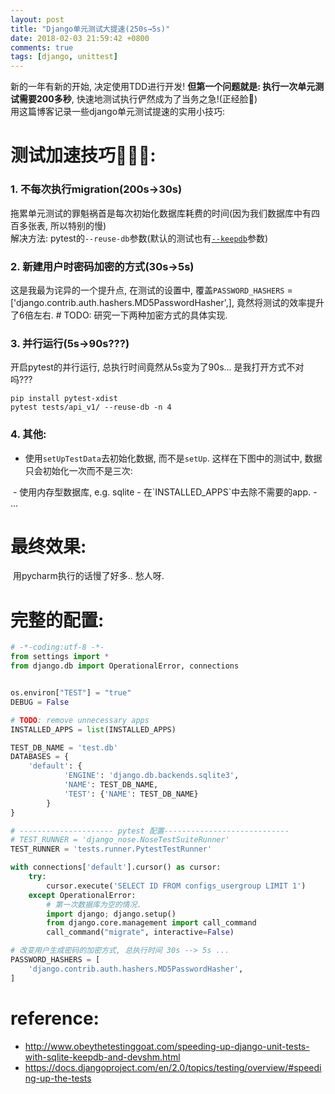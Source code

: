 ```yaml
---
layout: post
title: "Django单元测试大提速(250s→5s)"
date: 2018-02-03 21:59:42 +0800
comments: true
tags: [django, unittest]
---
```


新的一年有新的开始, 决定使用TDD进行开发! **但第一个问题就是: 执行一次单元测试需要200多秒**, 快速地测试执行俨然成为了当务之急!(正经脸🤭)   
用这篇博客记录一些django单元测试提速的实用小技巧:    
<img style="max-height:300px" class="lazy" data-original="/images/blog/180203_unittest_speedup/api_v1_test.gif">
<!--more-->
  

# 测试加速技巧🚀🚀🚀:

### 1. 不每次执行migration(200s→30s)
拖累单元测试的罪魁祸首是每次初始化数据库耗费的时间(因为我们数据库中有四百多张表, 所以特别的慢)    
解决方法: pytest的`--reuse-db`参数(默认的测试也有[`--keepdb`](https://docs.djangoproject.com/en/2.0/ref/django-admin/#cmdoption-test-keepdb)参数)    


### 2. 新建用户时密码加密的方式(30s→5s)
这是我最为诧异的一个提升点, 在测试的设置中, 覆盖`PASSWORD_HASHERS` = ['django.contrib.auth.hashers.MD5PasswordHasher',], 竟然将测试的效率提升了6倍左右.        # TODO: 研究一下两种加密方式的具体实现.  


### 3. 并行运行(5s→90s???)
开启pytest的并行运行, 总执行时间竟然从5s变为了90s... 是我打开方式不对吗???   
```
pip install pytest-xdist
pytest tests/api_v1/ --reuse-db -n 4
```


### 4. 其他:
- 使用`setUpTestData`去初始化数据, 而不是`setUp`. 这样在下图中的测试中, 数据只会初始化一次而不是三次:   
<img style="max-height:200px" class="lazy" data-original="/images/blog/180203_unittest_speedup/setUpTestData.jpg">
- 使用内存型数据库, e.g. sqlite
- 在`INSTALLED_APPS`中去除不需要的app.
- ...
 


# 最终效果:
<img style="max-height:300px" class="lazy" data-original="/images/blog/180203_unittest_speedup/api_v1_test.jpg">   
用pycharm执行的话慢了好多.. 愁人呀.   
<img style="max-height:400px" class="lazy" data-original="/images/blog/180203_unittest_speedup/api_v1_test_pycharm.jpg">   


# 完整的配置: 
``` python
# -*-coding:utf-8 -*-
from settings import *
from django.db import OperationalError, connections


os.environ["TEST"] = "true"
DEBUG = False

# TODO: remove unnecessary apps
INSTALLED_APPS = list(INSTALLED_APPS)

TEST_DB_NAME = 'test.db'
DATABASES = {
    'default': {
            'ENGINE': 'django.db.backends.sqlite3',
            'NAME': TEST_DB_NAME,
            'TEST': {'NAME': TEST_DB_NAME}
        }
}

# --------------------- pytest 配置----------------------------
# TEST_RUNNER = 'django_nose.NoseTestSuiteRunner'
TEST_RUNNER = 'tests.runner.PytestTestRunner'

with connections['default'].cursor() as cursor:
    try:
        cursor.execute('SELECT ID FROM configs_usergroup LIMIT 1')
    except OperationalError:
        # 第一次数据库为空的情况.
        import django; django.setup()
        from django.core.management import call_command
        call_command("migrate", interactive=False)

# 改变用户生成密码的加密方式, 总执行时间 30s --> 5s ...
PASSWORD_HASHERS = [
    'django.contrib.auth.hashers.MD5PasswordHasher',
]

```



# reference: 
- http://www.obeythetestinggoat.com/speeding-up-django-unit-tests-with-sqlite-keepdb-and-devshm.html
- https://docs.djangoproject.com/en/2.0/topics/testing/overview/#speeding-up-the-tests

